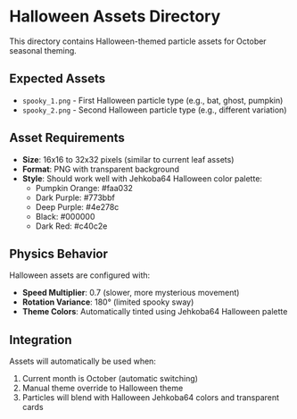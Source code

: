 # Halloween Assets Directory

This directory contains Halloween-themed particle assets for October seasonal theming.

## Expected Assets
- `spooky_1.png` - First Halloween particle type (e.g., bat, ghost, pumpkin)
- `spooky_2.png` - Second Halloween particle type (e.g., different variation)

## Asset Requirements
- **Size**: 16x16 to 32x32 pixels (similar to current leaf assets)
- **Format**: PNG with transparent background
- **Style**: Should work well with Jehkoba64 Halloween color palette:
  - Pumpkin Orange: #faa032
  - Dark Purple: #773bbf
  - Deep Purple: #4e278c
  - Black: #000000
  - Dark Red: #c40c2e

## Physics Behavior
Halloween assets are configured with:
- **Speed Multiplier**: 0.7 (slower, more mysterious movement)
- **Rotation Variance**: 180° (limited spooky sway)
- **Theme Colors**: Automatically tinted using Jehkoba64 Halloween palette

## Integration
Assets will automatically be used when:
1. Current month is October (automatic switching)
2. Manual theme override to Halloween theme
3. Particles will blend with Halloween Jehkoba64 colors and transparent cards